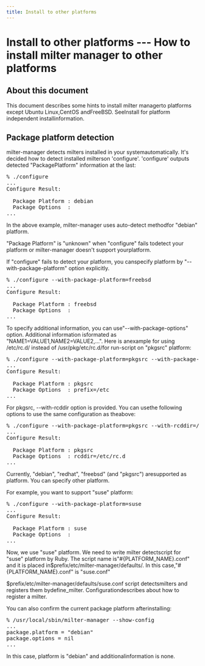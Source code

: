 ```yaml
---
title: Install to other platforms
---
```


# Install to other platforms --- How to install milter manager to other platforms

## About this document

This document describes some hints to install milter managerto platforms except Ubuntu Linux,CentOS andFreeBSD. SeeInstall for platform independent installinformation.

## Package platform detection

milter-manager detects milters installed in your systemautomatically. It's decided how to detect installed milterson 'configure'. 'configure' outputs detected "PackagePlatform" information at the last:

<pre>% ./configure
...
Configure Result:

  Package Platform : debian
  Package Options  :
...</pre>

In the above example, milter-manager uses auto-detect methodfor "debian" platform.

"Package Platform" is "unknown" when "configure" fails todetect your platform or milter-manager doesn't support yourplatform.

If "configure" fails to detect your platform, you canspecify platform by "--with-package-platform" option explicitly.

<pre>% ./configure --with-package-platform=freebsd
...
Configure Result:

  Package Platform : freebsd
  Package Options  :
...</pre>

To specify additional information, you can use"--with-package-options" option. Additional information isformated as "NAME1=VALUE1,NAME2=VALUE2,...". Here is anexample for using /etc/rc.d/ instead of /usr/pkg/etc/rc.d/for run-script on "pkgsrc" platform:

<pre>% ./configure --with-package-platform=pkgsrc --with-package-options=prefix=/etc
...
Configure Result:

  Package Platform : pkgsrc
  Package Options  : prefix=/etc
...</pre>

For pkgsrc, --with-rcddir option is provided. You can usethe following options to use the same configuration as theabove:

<pre>% ./configure --with-package-platform=pkgsrc --with-rcddir=/etc/rc.d
...
Configure Result:

  Package Platform : pkgsrc
  Package Options  : rcddir=/etc/rc.d
...</pre>

Currently, "debian", "redhat", "freebsd" (and "pkgsrc") aresupported as platform. You can specify other platform.

For example, you want to support "suse" platform:

<pre>% ./configure --with-package-platform=suse
...
Configure Result:

  Package Platform : suse
  Package Options  :
...</pre>

Now, we use "suse" platform. We need to write milter detectscript for "suse" platform by Ruby. The script name is"#{PLATFORM_NAME}.conf" and it is placed in$prefix/etc/milter-manager/defaults/. In this case,"#{PLATFORM_NAME}.conf" is "suse.conf"

$prefix/etc/milter-manager/defaults/suse.conf script detectsmilters and registers them bydefine_milter. Configurationdescribes about how to register a milter.

You can also confirm the current package platform afterinstalling:

<pre>% /usr/local/sbin/milter-manager --show-config
...
package.platform = "debian"
package.options = nil
...</pre>

In this case, platform is "debian" and additionalinformation is none.



